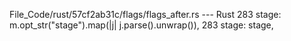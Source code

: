 File_Code/rust/57cf2ab31c/flags/flags_after.rs --- Rust
283             stage: m.opt_str("stage").map(|j| j.parse().unwrap()),                                                                                       283             stage: stage,


